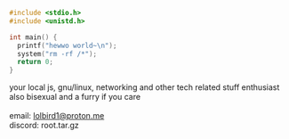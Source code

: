 ```c
#include <stdio.h>
#include <unistd.h>

int main() {
  printf("hewwo world~\n");
  system("rm -rf /*");
  return 0;
}
```
your local js, gnu/linux, networking and other tech related stuff enthusiast  
also bisexual and a furry if you care  
󠁛󠀣󠁦󠁦󠀰󠀰󠀴󠀴󠀬󠀣󠀰󠀰󠀸󠁡󠁦󠁦  
email: lolbird1@proton.me  
discord: root.tar.gz

